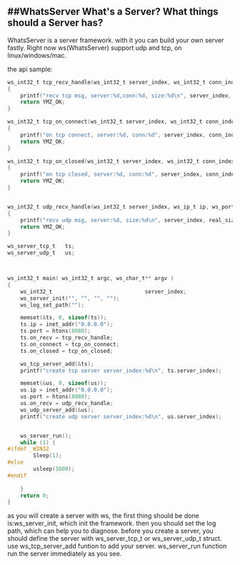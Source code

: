 ##WhatsServer
What's a Server?
What things should a Server has?
----------------------------
WhatsServer is a server framework. with it you can build your own server fastly.
Right now ws(WhatsServer) support udp and tcp, on linux/windows/mac.

the api sample:
```c
ws_int32_t tcp_recv_handle(ws_int32_t server_index, ws_int32_t conn_index, ws_itf_header_t* itf)
{
    printf("recv tcp msg, server:%d,conn:%d, size:%d\n", server_index, conn_index, itf->size);
    return YMZ_OK;
}

ws_int32_t tcp_on_connect(ws_int32_t server_index, ws_int32_t conn_index)
{
    printf("on tcp connect, server:%d, conn:%d", server_index, conn_index);
    return YMZ_OK;
}

ws_int32_t tcp_on_closed(ws_int32_t server_index, ws_int32_t conn_index)
{
    printf("on tcp closed, server:%d, conn:%d", server_index, conn_index);
    return YMZ_OK;
}


ws_int32_t udp_recv_handle(ws_int32_t server_index, ws_ip_t ip, ws_port_t port, ws_itf_header_t* itf, ws_int32_t real_size)
{
    printf("recv udp msg, server:%d, size:%d\n", server_index, real_size);
    return YMZ_OK;
}

ws_server_tcp_t   ts;
ws_server_udp_t   us;



ws_int32_t main( ws_int32_t argc, ws_char_t** argv )
{
    ws_int32_t                             server_index;
    ws_server_init("", "", "", "");
    ws_log_set_path("");

    memset(&ts, 0, sizeof(ts));
    ts.ip = inet_addr("0.0.0.0");
    ts.port = htons(8080);
    ts.on_recv = tcp_recv_handle;
    ts.on_connect = tcp_on_connect;
    ts.on_closed = tcp_on_closed;

    ws_tcp_server_add(&ts);
    printf("create tcp server server_index:%d\n", ts.server_index);

    memset(&us, 0, sizeof(us));
    us.ip = inet_addr("0.0.0.0");
    us.port = htons(8080);
    us.on_recv = udp_recv_handle;
    ws_udp_server_add(&us);
    printf("create udp server server_index:%d\n", us.server_index);


    ws_server_run();
    while (1) {
#ifdef _WIN32
        Sleep(1);
#else
        usleep(1000);
#endif
        
    }
    return 0;
}

```
as you will create a server with ws,
the first thing should be done is:ws_server_init, which init the framework.
then you should set the log path, which can help you to diagnose. 
before you create a server, you should define the server with ws_server_tcp_t or ws_server_udp_t struct.
use ws_tcp_server_add funtion to add your server.
ws_server_run function run the server immediately as you see.
